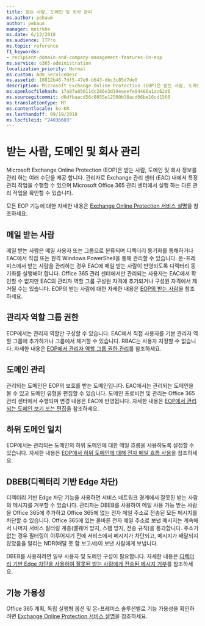 ```yaml
---
title: 받는 사람, 도메인 및 회사 관리
ms.author: pebaum
author: pebaum
manager: mnirkhe
ms.date: 6/13/2018
ms.audience: ITPro
ms.topic: reference
f1_keywords:
- recipient-domain-and-company-management-features-in-eop
ms.service: o365-administration
localization_priority: Normal
ms.custom: Adm_ServiceDesc
ms.assetid: 10812b48-7df5-47e9-b643-dbc3c85d7de0
description: Microsoft Exchange Online Protection (EOP)은 받는 사람, 도메인 및 회사 정보를 관리 하는 여러 수단을 제공 합니다. 관리자로 Exchange 관리 센터 (EAC) 내에서 특정 관리 작업을 수행할 수 있으며 Microsoft Office 365 관리 센터에서 실행 하는 다른 관리 작업을 확인할 수 있습니다.
ms.openlocfilehash: 17a87a85611dc286e3d19eaeefe04466a1ac62d0
ms.sourcegitcommit: d6dfbaacd56c0855e12500b38acd06be16cd1560
ms.translationtype: MT
ms.contentlocale: ko-KR
ms.lasthandoff: 09/19/2018
ms.locfileid: "24036603"
---
```

# <a name="recipient-domain-and-company-management"></a>받는 사람, 도메인 및 회사 관리

Microsoft Exchange Online Protection (EOP)은 받는 사람, 도메인 및 회사 정보를 관리 하는 여러 수단을 제공 합니다. 관리자로 Exchange 관리 센터 (EAC) 내에서 특정 관리 작업을 수행할 수 있으며 Microsoft Office 365 관리 센터에서 실행 하는 다른 관리 작업을 확인할 수 있습니다.
  
모든 EOP 기능에 대한 자세한 내용은 [Exchange Online Protection 서비스 설명](exchange-online-protection-service-description.md)을 참조하세요.
  
## <a name="mail-recipients"></a>메일 받는 사람
<a name="BKMK_mailrecipients"> </a>

메일 받는 사람은 메일 사용자 또는 그룹으로 분류되며 디렉터리 동기화를 통해하거나 EAC에서 직접 또는 원격 Windows PowerShell을 통해 관리할 수 있습니다. 온-프레미스에서 받는 사람을 관리하는 경우 EAC에 메일 받는 사람이 반영되도록 디렉터리 동기화를 실행해야 합니다. Office 365 관리 센터에서만 관리되는 사용자는 EAC에서 확인할 수 없지만 EAC의 관리자 역할 그룹 구성원 자격에 추가되거나 구성원 자격에서 제거될 수는 있습니다. EOP의 받는 사람에 대한 자세한 내용은 [EOP의 받는 사람](https://go.microsoft.com/fwlink/p/?LinkId=280011)을 참조하세요.
  
## <a name="admin-role-group-permissions"></a>관리자 역할 그룹 권한
<a name="BKMK_adminrolegrouppermissions"> </a>

EOP에서는 관리자 역할만 구성할 수 있습니다. EAC에서 직접 사용자를 기본 관리자 역할 그룹에 추가하거나 그룹에서 제거할 수 있습니다. RBAC는 사용자 지정할 수 없습니다. 자세한 내용은 [EOP에서 관리자 역할 그룹 권한 관리](https://go.microsoft.com/fwlink/p/?LinkId=282238)를 참조하세요.
  
## <a name="domain-management"></a>도메인 관리
<a name="BKMK_domainmanagement"> </a>

관리되는 도메인은 EOP의 보호를 받는 도메인입니다. EAC에서는 관리되는 도메인을 볼 수 있고 도메인 유형을 편집할 수 있습니다. 도메인 프로비전 및 관리는 Office 365 관리 센터에서 수행되며 변경 내용은 EAC에 반영됩니다. 자세한 내용은 [EOP에서 관리되는 도메인 보기 또는 편집](https://go.microsoft.com/fwlink/p/?LinkId=282239)을 참조하세요.
  
## <a name="match-subdomains"></a>하위 도메인 일치
<a name="BKMK_EOP_Match_Subdomains"> </a>

EOP에서는 관리되는 도메인의 하위 도메인에 대한 메일 흐름을 사용하도록 설정할 수 있습니다. 자세한 내용은 [EOP에서 하위 도메인에 대해 전자 메일 흐름 사용](https://go.microsoft.com/fwlink/p/?LinkId=397213)을 참조하세요. 
  
## <a name="directory-based-edge-blocking-dbeb"></a>DBEB(디렉터리 기반 Edge 차단)
<a name="BKMK_DBEB"> </a>

디렉터리 기반 Edge 차단 기능을 사용하면 서비스 네트워크 경계에서 잘못된 받는 사람의 메시지를 거부할 수 있습니다. 관리자는 DBEB를 사용하여 메일 사용 가능 받는 사람을 Office 365에 추가하고 Office 365에 없는 전자 메일 주소로 전송된 모든 메시지를 차단할 수 있습니다. Office 365에 있는 올바른 전자 메일 주소로 보낸 메시지는 계속해서 나머지 서비스 필터링 계층(맬웨어 방지, 스팸 방지, 전송 규칙)을 통과합니다. 주소가 없는 경우 필터링이 이루어지기 전에 서비스에서 메시지가 차단되고, 메시지가 배달되지 않았음을 알리는 NDR(배달 못 함 보고서)이 보낸 사람에게 보냅니다. 
  
DBEB를 사용하려면 일부 사용자 및 도메인 구성이 필요합니다. 자세한 내용은 [디렉터리 기반 Edge 차단을 사용하여 잘못된 받는 사람에게 전송된 메시지 거부](https://go.microsoft.com/fwlink/p/?LinkId=390676)를 참조하세요.
  
## <a name="feature-availability"></a>기능 가용성
<a name="BKMK_DBEB"> </a>

Office 365 계획, 독립 실행형 옵션 및 온-프레미스 솔루션별로 기능 가용성을 확인하려면 [Exchange Online Protection 서비스 설명](exchange-online-protection-service-description.md)을 참조하세요.
  

